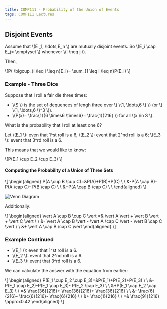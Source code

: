 ```yaml
---
title: COMP111 - Probability of the Union of Events
tags: COMP111 Lectures
---
```

## Disjoint Events
Assume that  \\(E _1, \\ldots,E_n \\) are mutually disjoint events. So  \\(E_i \\cap E_j= \\emptyset \\) whenever  \\(i \\neq j \\).

Then,

 \\[P( \\bigcup_{i \\leq i  \\leq n}E_i)= \\sum_{1 \\leq i \\leq n}P(E_i) \\]

### Example - Three Dice
Suppose that I roll a fair die three times:

*  \\(S \\) is the set of dequences of lengh three over  \\( \\{1, \\ldots,6 \\} \\) (or  \\( \\{1, \\ldots,6 \\}^3 \\)).
*  \\(P(x)= \\frac{1}{6 \\times6 \\times6}= \\frac{1}{216} \\) for all  \\(x \\in S \\). 

What is the probability that I roll at least one 6?

Let  \\(E_1 \\): even that 1^st roll is a 6,  \\(E_2 \\): event that 2^nd roll is a 6;  \\(E_3 \\): event that 3^rd roll is a 6.

This means that we would like to know:

 \\[P(E_1 \\cup E_2  \\cup E_3) \\]

#### Computing the Probability of a Union of Three Sets

 \\[
 \\begin{aligned}
P(A \\cup B  \\cup C)=&P(A)+P(B)+P(C) \\ \\
&-P(A \\cap B)-P(A \\cap C)- P(B \\cap C) \\ \\
&+P(A \\cap B  \\cap C) \\ \\
 \\end{aligned}
 \\]

![Venn Diagram]({{site.baseurl}}/assets/COMP111/Lectures/2020-11-18-3.png)

Additionally:

 \\[
 \\begin{aligned}
 \\vert A \\cup B  \\cup C \\vert  =&  \\vert A \\vert  +  \\vert B \\vert + \\vert C \\vert \\ \\
&- \\vert A \\cap B \\vert - \\vert A \\cap C \\vert - \\vert B \\cap C \\vert \\ \\
&+ \\vert A \\cap B  \\cap C \\vert
 \\end{aligned}
 \\]

### Example Continued

*  \\(E_1 \\): even that 1^st roll is a 6.
*  \\(E_2 \\): event that 2^nd roll is a 6.
*  \\(E_3 \\): event that 3^rd roll is a 6.

We can calculate the answer with the equation from earlier:

 \\[
 \\begin{aligned}
P(E_1 \\cup E_2  \\cup E_3)=&P(E_1)+P(E_2)+P(E_3) \\ \\
&-P(E_1 \\cap E_2)-P(E_1 \\cap E_3)- P(E_2 \\cap E_3) \\ \\
&+P(E_1 \\cap E_2  \\cap E_3) \\ \\
=& \\frac{36}{216}+ \\frac{36}{216}+ \\frac{36}{216} \\ \\
&- \\frac{6}{216}- \\frac{6}{216}- \\frac{6}{216} \\ \\
&+ \\frac{1}{216} \\ \\
=& \\frac{91}{216} \\approx0.42
 \\end{aligned}
 \\]
